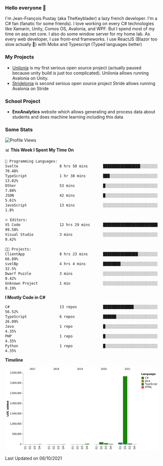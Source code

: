 ### Hello everyone 👋

I'm Jean-François Pustay (aka TheKeyblader) a lazy french developer. I'm a C# fan (fanatic for some friends). I love working on every C# technologies like Xamarin, Unity, Comos OS, Avalonia, and WPF.  But I spend most of my time on asp.net core. I also do some window server for my home lab. As every web developer, I use front-end frameworks. I use ReactJS (Blazor too slow actually 🙂) with Mobx and Typescript (Typed languages better)

### My Projects

* [Unilonia](https://github.com/TheKeyblader/Unilonia) is my first serious open source project (actually paused because unity build is just too complicated).
  Unilonia allows running Avalonia on Unity.
* [Stridelonia](https://github.com/TheKeyblader/Stridelonia) is second serious open source project
  Stride allows running Avalonia on Stride

### School Project

* __EnxAnalytics__ website which allows generating and process data about  students and does machine learning including this data 

### Some Stats

<!--START_SECTION:waka-->
![Profile Views](http://img.shields.io/badge/Profile%20Views-1-blue)

📊 **This Week I Spent My Time On** 

```text
💬 Programming Languages: 
Svelte                   8 hrs 50 mins       █████████████████░░░░░░░░   70.48% 
TypeScript               1 hr 38 mins        ███░░░░░░░░░░░░░░░░░░░░░░   13.02% 
Other                    53 mins             █░░░░░░░░░░░░░░░░░░░░░░░░   7.08% 
JSON                     42 mins             █░░░░░░░░░░░░░░░░░░░░░░░░   5.61% 
JavaScript               13 mins             ░░░░░░░░░░░░░░░░░░░░░░░░░   1.8%

🔥 Editors: 
VS Code                  12 hrs 29 mins      █████████████████████████   99.58% 
Visual Studio            3 mins              ░░░░░░░░░░░░░░░░░░░░░░░░░   0.42%

🐱‍💻 Projects: 
ClientApp                8 hrs 23 mins       ████████████████░░░░░░░░░   66.89% 
svelBp                   4 hrs 4 mins        ████████░░░░░░░░░░░░░░░░░   32.5% 
Dwarf Puzzle             3 mins              ░░░░░░░░░░░░░░░░░░░░░░░░░   0.42% 
Unknown Project          1 min               ░░░░░░░░░░░░░░░░░░░░░░░░░   0.19%

```

**I Mostly Code in C#** 

```text
C#                       13 repos            ██████████████░░░░░░░░░░░   56.52% 
TypeScript               6 repos             ██████░░░░░░░░░░░░░░░░░░░   26.09% 
Java                     1 repo              █░░░░░░░░░░░░░░░░░░░░░░░░   4.35% 
PHP                      1 repo              █░░░░░░░░░░░░░░░░░░░░░░░░   4.35% 
Python                   1 repo              █░░░░░░░░░░░░░░░░░░░░░░░░   4.35%

```


**Timeline**

![Chart not found](https://raw.githubusercontent.com/TheKeyblader/TheKeyblader/main/charts/bar_graph.png) 


 Last Updated on 06/10/2021
<!--END_SECTION:waka-->

<!--
**TheKeyblader/TheKeyblader** is a ✨ _special_ ✨ repository because its `README.md` (this file) appears on your GitHub profile.

Here are some ideas to get you started:

- 🔭 I’m currently working on ...
- 🌱 I’m currently learning ...
- 👯 I’m looking to collaborate on ...
- 🤔 I’m looking for help with ...
- 💬 Ask me about ...
- 📫 How to reach me: ...
- 😄 Pronouns: ...
- ⚡ Fun fact: ...
-->
